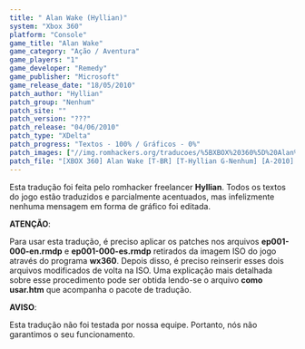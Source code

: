 ```yaml
---
title: " Alan Wake (Hyllian)"
system: "Xbox 360"
platform: "Console"
game_title: "Alan Wake"
game_category: "Ação / Aventura"
game_players: "1"
game_developer: "Remedy"
game_publisher: "Microsoft"
game_release_date: "18/05/2010"
patch_author: "Hyllian"
patch_group: "Nenhum"
patch_site: ""
patch_version: "???"
patch_release: "04/06/2010"
patch_type: "XDelta"
patch_progress: "Textos - 100% / Gráficos - 0%"
patch_images: ["//img.romhackers.org/traducoes/%5BXBOX%20360%5D%20Alan%20Wake%20-%20Hyllian%20-%201.jpg","//img.romhackers.org/traducoes/%5BXBOX%20360%5D%20Alan%20Wake%20-%20Hyllian%20-%202.jpg","//img.romhackers.org/traducoes/%5BXBOX%20360%5D%20Alan%20Wake%20-%20Hyllian%20-%203.jpg"]
patch_file: "[XBOX 360] Alan Wake [T-BR] [T-Hyllian G-Nenhum] [A-2010].zip"
---
```

Esta tradução foi feita pelo romhacker freelancer <b>Hyllian</b>. Todos os textos do jogo estão traduzidos e parcialmente acentuados, mas infelizmente nenhuma mensagem em forma de gráfico foi editada.

<b>ATENÇÃO</b>:

Para usar esta tradução, é preciso aplicar os patches nos arquivos <b>ep001-000-en.rmdp</b> e <b>ep001-000-es.rmdp</b> retirados da imagem ISO do jogo através do programa <b>wx360</b>. Depois disso, é preciso reinserir esses dois arquivos modificados de volta na ISO. Uma explicação mais detalhada sobre esse procedimento pode ser obtida lendo-se o arquivo <b>como usar.htm</b> que acompanha o pacote de tradução.

<b>AVISO</b>:

Esta tradução não foi testada por nossa equipe. Portanto, nós não garantimos o seu funcionamento.
